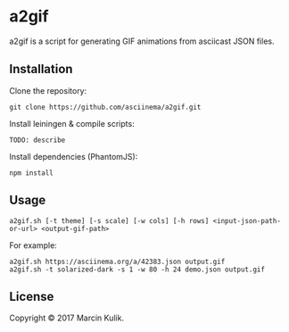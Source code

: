 # a2gif

a2gif is a script for generating GIF animations from asciicast JSON files.

## Installation

Clone the repository:

    git clone https://github.com/asciinema/a2gif.git

Install leiningen & compile scripts:

    TODO: describe

Install dependencies (PhantomJS):

    npm install

## Usage

    a2gif.sh [-t theme] [-s scale] [-w cols] [-h rows] <input-json-path-or-url> <output-gif-path>

For example:

    a2gif.sh https://asciinema.org/a/42383.json output.gif
    a2gif.sh -t solarized-dark -s 1 -w 80 -h 24 demo.json output.gif

## License

Copyright &copy; 2017 Marcin Kulik.
